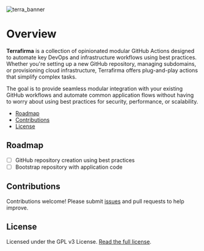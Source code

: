 ![terra_banner](https://github.com/user-attachments/assets/55cb0679-0302-4764-b485-c3ee96328d34)

# Overview

**Terrafirma** is a collection of opinionated modular GitHub Actions designed to automate key DevOps and infrastructure workflows using best practices. Whether you're setting up a new GitHub repository, managing subdomains, or provisioning cloud infrastructure, Terrafirma offers plug-and-play actions that simplify complex tasks.

The goal is to provide seamless modular integration with your existing GitHub workflows and automate common application flows without having to worry about using best practices for security, performance, or scalability.

- [Roadmap](#roadmap)
- [Contributions](#contributions)
- [License](#license)

## Roadmap
- [ ] GitHub repository creation using best practices
- [ ] Bootstrap repository with application code

## Contributions

Contributions welcome! Please submit [issues](https://github.com/adelinosousa/terrafirma/issues/new) and pull requests to help improve.

## License

Licensed under the GPL v3 License. [Read the full license](https://github.com/adelinosousa/terrafirma/blob/main/LICENSE).
